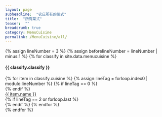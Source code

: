 ```yaml
---
layout: page
subheadline:  "农庄所有的菜式"
title:  "所有菜式"
teaser:  "" 
breadcrumb: true
category: MenuCuisine
permalink: /MenuCuisine/all/
---
```

{% assign lineNumber = 3 %}
{% assign beforelineNumber = lineNumber | minus:1 %}
{% for classify in site.data.menucuisine %}
<div class="show-for-small menu-classify">
<h4>{{ classify.classify }}</h4>
{% for item in classify.cuisine %}
    {% assign lineTag = forloop.index0 | modulo:lineNumber %}
    {% if lineTag == 0 %}
    <div class="row">
    {% endif %}
    <div class="small-{{ lineNumber | plus:1 }} columns" >
    <a  class="button small radius" href="{{ site.url }}{{ item.url }}">{{ item.name }}</a>
    </div>
    {% if lineTag == 2 or forloop.last %}
    </div>
    {% endif %}
{% endfor %}
</div>
{% endfor %}

